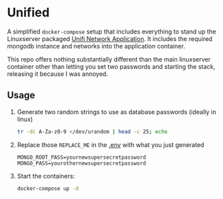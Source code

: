 # Unified

A simplified `docker-compose` setup that includes everything to stand up the Linuxserver packaged [Unifi Network Application](https://docs.linuxserver.io/images/docker-unifi-network-application/). It includes the required mongodb instance and networks into the application container.

This repo offers nothing substantially different than the main linuxserver container other than letting you set two passwords and starting the stack, releasing it because I was annoyed.

## Usage

1. Generate two random strings to use as database passwords (ideally in linux)

    ```bash
    tr -dc A-Za-z0-9 </dev/urandom | head -c 25; echo
    ```

1. Replace those `REPLACE_ME` in the [.env](./.env) with what you just generated

    ```env
    MONGO_ROOT_PASS=yournewsupersecretpassword
    MONGO_PASS=yourothernewsupersecretpassword
    ```

1. Start the containers:

    ```sh
    docker-compose up -d
    ```
